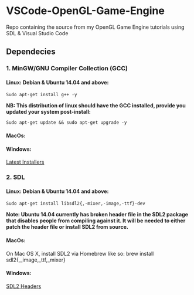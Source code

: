# VSCode-OpenGL-Game-Engine
Repo containing the source from my OpenGL Game Engine tutorials using SDL &amp; Visual Studio Code

## Dependecies

### 1. MinGW/GNU Compiler Collection (GCC)
#### Linux: Debian & Ubuntu 14.04 and above: 

```
Sudo apt-get install g++ -y
```

**NB: This distribution of linux should have the GCC installed, provide you updated your system post-install:**

```
Sudo apt-get update && sudo apt-get upgrade -y
```

#### MacOs: 

#### Windows: 

[Latest Installers](https://sourceforge.net/projects/mingw/files/latest/download?source=files)











### 2. SDL
#### Linux: Debian & Ubuntu 14.04 and above: 

```
Sudo apt-get install libsdl2{,-mixer,-image,-ttf}-dev
```
**Note: Ubuntu 14.04 currently has broken header file in the SDL2 package that disables people from compiling against it. It will be needed to either patch the header file or install SDL2 from source.**

#### MacOs: 

On Mac OS X, install SDL2 via Homebrew like so: brew install sdl2{,_image,_ttf,_mixer}

#### Windows: 

[SDL2 Headers](http://libsdl.org/download-2.0.php)

